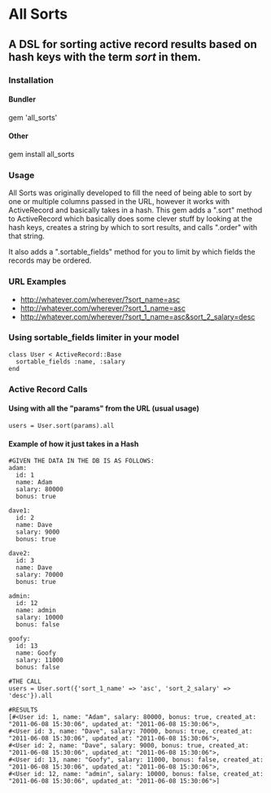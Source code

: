 # All Sorts

## A DSL for sorting active record results based on hash keys with the term _sort_ in them.

### Installation

#### Bundler
gem 'all_sorts'

#### Other
gem install all_sorts

### Usage
All Sorts was originally developed to fill the need of being able to
sort by one or multiple columns passed in the URL, however it works with
ActiveRecord and basically takes in a hash.  This gem adds a ".sort" method
to ActiveRecord which basically does some clever stuff by looking at the
hash keys, creates a string by which to sort results, and calls ".order"
with that string.

It also adds a ".sortable_fields" method for you to limit by which fields
the records may be ordered.

### URL Examples
* http://whatever.com/wherever/?sort_name=asc
* http://whatever.com/wherever/?sort_1_name=asc
* http://whatever.com/wherever/?sort_1_name=asc&sort_2_salary=desc

### Using sortable_fields limiter in your model
    class User < ActiveRecord::Base
      sortable_fields :name, :salary
    end

### Active Record Calls
#### Using with all the "params" from the URL (usual usage)
    users = User.sort(params).all
    
#### Example of how it just takes in a Hash
    #GIVEN THE DATA IN THE DB IS AS FOLLOWS:
    adam:
      id: 1
      name: Adam
      salary: 80000
      bonus: true
    
    dave1:
      id: 2
      name: Dave
      salary: 9000
      bonus: true
    
    dave2:
      id: 3
      name: Dave
      salary: 70000
      bonus: true
    
    admin:
      id: 12
      name: admin
      salary: 10000
      bonus: false
    
    goofy:
      id: 13
      name: Goofy
      salary: 11000
      bonus: false
    
    #THE CALL
    users = User.sort({'sort_1_name' => 'asc', 'sort_2_salary' => 'desc'}).all

    #RESULTS
    [#<User id: 1, name: "Adam", salary: 80000, bonus: true, created_at: "2011-06-08 15:30:06", updated_at: "2011-06-08 15:30:06">,
    #<User id: 3, name: "Dave", salary: 70000, bonus: true, created_at: "2011-06-08 15:30:06", updated_at: "2011-06-08 15:30:06">,
    #<User id: 2, name: "Dave", salary: 9000, bonus: true, created_at: "2011-06-08 15:30:06", updated_at: "2011-06-08 15:30:06">,
    #<User id: 13, name: "Goofy", salary: 11000, bonus: false, created_at: "2011-06-08 15:30:06", updated_at: "2011-06-08 15:30:06">, 
    #<User id: 12, name: "admin", salary: 10000, bonus: false, created_at: "2011-06-08 15:30:06", updated_at: "2011-06-08 15:30:06">]

    
